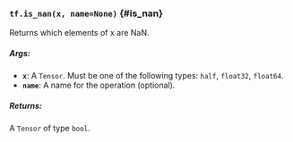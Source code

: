 ### `tf.is_nan(x, name=None)` {#is_nan}

Returns which elements of x are NaN.

##### Args:


*  <b>`x`</b>: A `Tensor`. Must be one of the following types: `half`, `float32`, `float64`.
*  <b>`name`</b>: A name for the operation (optional).

##### Returns:

  A `Tensor` of type `bool`.

